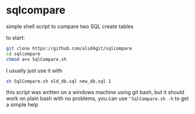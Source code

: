 # sqlcompare
simple shell script to compare two SQL create tables


to start:
```sh
git clone https://github.com/alsd4git/sqlcompare
cd sqlcompare
chmod a+x SqlCompare.sh
```

I usually just use it with 
```sh
sh SqlCompare.sh old_db.sql new_db.sql 1
```

this script was written on a windows machine using git bash, but it should work on plain bash with no problems, you can use ```"SqlCompare.sh -h``` to get a simple help